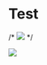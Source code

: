 # Test
 
/* <img src="https://img.shields.io/badge/이름-색상코드?style=flat-square&logo=로고명&logoColor=로고색"/> */

<img src="https://img.shields.io/badge/Firebase-FFCA28?style=flat-square&logo=firebase&logoColor=white"/>
